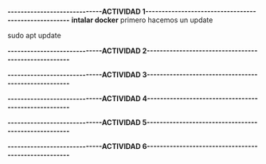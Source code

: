 **-----------------------------ACTIVIDAD 1-----------------------------------------------------**
  **intalar docker**
  primero hacemos un update

  sudo apt update
![]()
  

**-----------------------------ACTIVIDAD 2-----------------------------------------------------**


**-----------------------------ACTIVIDAD 3-----------------------------------------------------**


**-----------------------------ACTIVIDAD 4-----------------------------------------------------**


**-----------------------------ACTIVIDAD 5-----------------------------------------------------**


**-----------------------------ACTIVIDAD 6-----------------------------------------------------**


